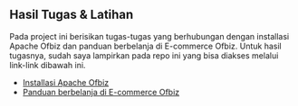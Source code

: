 ## Hasil Tugas & Latihan

Pada project ini berisikan tugas-tugas yang berhubungan dengan installasi Apache Ofbiz dan panduan berbelanja di E-commerce Ofbiz. Untuk hasil tugasnya, sudah saya lampirkan pada repo ini yang bisa diakses melalui link-link dibawah ini.   

- [Installasi Apache Ofbiz](https://github.com/wulankinasih973/tekn-cloud-computing/blob/main/minggu-05/install-apache-ofbiz.md)
- [Panduan berbelanja di E-commerce Ofbiz](https://github.com/wulankinasih973/tekn-cloud-computing/blob/main/minggu-05/panduan-belanja-ofbiz.md)
